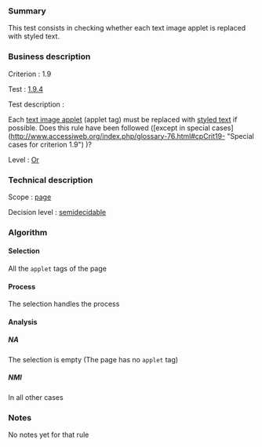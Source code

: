 ### Summary

This test consists in checking whether each text image applet is
replaced with styled text.

### Business description

Criterion : 1.9

Test : [1.9.4](http://www.accessiweb.org/index.php/accessiweb-22-english-version.html#test-1-9-4)

Test description :

Each [text image
applet](http://www.accessiweb.org/index.php/glossary-76.html#mImgTextApplet) (applet tag) must be replaced with [styled text](http://www.accessiweb.org/index.php/glossary-76.html#mTexteStyle) if possible. Does this rule have been followed ([except in special cases] (http://www.accessiweb.org/index.php/glossary-76.html#cpCrit19- "Special cases for criterion 1.9") )?

Level : [Or](/en/category/rules-design/accessiweb-11/level/or)

### Technical description

Scope : [page](/en/category/rules-design/accessiweb-11/scope/page)

Decision level :
[semidecidable](/en/category/rules-design/accessiweb-11/decision-level/semidecidable)

### Algorithm

#### Selection

All the `applet` tags of the page

#### Process

The selection handles the process

#### Analysis

##### NA

The selection is empty (The page has no `applet` tag)

##### NMI

In all other cases

### Notes

No notes yet for that rule

